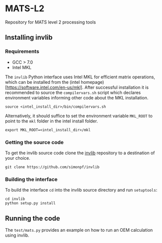 # MATS-L2

Repository for MATS level 2 processing tools

## Installing invlib

### Requirements

- GCC > 7.0
- Intel MKL

The `invlib` Python interface uses Intel MKL for efficient matrix operations,
which can be installed from the (intel homepage)[https://software.intel.com/en-us/mkl].
After successful installation it is recommended to source the `compilervars.sh` script
which declares environment variables informing other code about the MKL installation.

```
source <intel_install_dir>/bin/compilervars.sh
```

Alternatively, it should suffice to set the environment variable `MKL_ROOT` to point
to the `mkl` folder in the intel install folder.

```
export MKL_ROOT=<intel_install_dir>/mkl
```

### Getting the source code

To get the invlib source code clone the [invlib](https://github.com/simonpf/invlib) repository
to a destination of your choice.

```
git clone https://github.com/simonpf/invlib
```

### Building the interface

To build the interface `cd` into the invlib source directory and run `setuptools`:

```
cd invlib
python setup.py install
```

## Running the code

The `test/mats.py` provides an example on how to run an OEM calculation using invlib.




